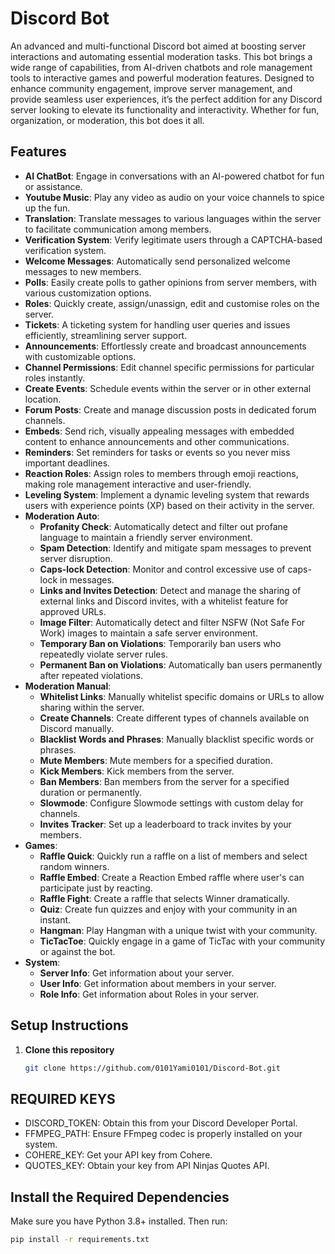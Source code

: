 # Discord Bot

An advanced and multi-functional Discord bot aimed at boosting server interactions and automating essential moderation tasks. This bot brings a wide range of capabilities, from AI-driven chatbots and role management tools to interactive games and powerful moderation features. Designed to enhance community engagement, improve server management, and provide seamless user experiences, it’s the perfect addition for any Discord server looking to elevate its functionality and interactivity. Whether for fun, organization, or moderation, this bot does it all.

## Features

- **AI ChatBot**: Engage in conversations with an AI-powered chatbot for fun or assistance.
- **Youtube Music**: Play any video as audio on your voice channels to spice up the fun.
- **Translation**: Translate messages to various languages within the server to facilitate communication among members.
- **Verification System**: Verify legitimate users through a CAPTCHA-based verification system.
- **Welcome Messages**: Automatically send personalized welcome messages to new members.
- **Polls**: Easily create polls to gather opinions from server members, with various customization options.
- **Roles**: Quickly create, assign/unassign, edit and customise roles on the server.
- **Tickets**: A ticketing system for handling user queries and issues efficiently, streamlining server support.
- **Announcements**:  Effortlessly create and broadcast announcements with customizable options.
- **Channel Permissions**:  Edit channel specific permissions for particular roles instantly.
- **Create Events**: Schedule events within the server or in other external location.
- **Forum Posts**: Create and manage discussion posts in dedicated forum channels.
- **Embeds**: Send rich, visually appealing messages with embedded content to enhance announcements and other communications.
- **Reminders**: Set reminders for tasks or events so you never miss important deadlines.
- **Reaction Roles**: Assign roles to members through emoji reactions, making role management interactive and user-friendly.
- **Leveling System**: Implement a dynamic leveling system that rewards users with experience points (XP) based on their activity in the server.
- **Moderation Auto**:
  - **Profanity Check**: Automatically detect and filter out profane language to maintain a friendly server environment.
  - **Spam Detection**: Identify and mitigate spam messages to prevent server disruption.
  - **Caps-lock Detection**: Monitor and control excessive use of caps-lock in messages.
  - **Links and Invites Detection**: Detect and manage the sharing of external links and Discord invites, with a whitelist feature for approved URLs.
  - **Image Filter**: Automatically detect and filter NSFW (Not Safe For Work) images to maintain a safe server environment.
  - **Temporary Ban on Violations**: Temporarily ban users who repeatedly violate server rules.
  - **Permanent Ban on Violations**: Automatically ban users permanently after repeated violations.
- **Moderation Manual**:
  - **Whitelist Links**: Manually whitelist specific domains or URLs to allow sharing within the server.
  - **Create Channels**: Create different types of channels available on Discord manually.
  - **Blacklist Words and Phrases**: Manually blacklist specific words or phrases.
  - **Mute Members**: Mute members for a specified duration.
  - **Kick Members**: Kick members from the server.
  - **Ban Members**: Ban members from the server for a specified duration or permanently.
  - **Slowmode**: Configure Slowmode settings with custom delay for channels.
  - **Invites Tracker**: Set up a leaderboard to track invites by your members.
- **Games**:
  - **Raffle Quick**: Quickly run a raffle on a list of members and select random winners.
  - **Raffle Embed**: Create a Reaction Embed raffle where user's can participate just by reacting.
  - **Raffle Fight**: Create a raffle that selects Winner dramatically.
  - **Quiz**: Create fun quizzes and enjoy with your community in an instant.
  - **Hangman**: Play Hangman with a unique twist with your community.
  - **TicTacToe**: Quickly engage in a game of TicTac with your community or against the bot.
- **System**:
  - **Server Info**: Get information about your server.
  - **User Info**: Get information about members in your server.
  - **Role Info**: Get information about Roles in your server.


## Setup Instructions

1. **Clone this repository**  
   ```bash
   git clone https://github.com/0101Yami0101/Discord-Bot.git


## REQUIRED KEYS

- DISCORD_TOKEN: Obtain this from your Discord Developer Portal.
- FFMPEG_PATH: Ensure FFmpeg codec is properly installed on your system.
- COHERE_KEY: Get your API key from Cohere.
- QUOTES_KEY: Obtain your key from API Ninjas Quotes API.


## Install the Required Dependencies

Make sure you have Python 3.8+ installed. Then run:

```bash
pip install -r requirements.txt





